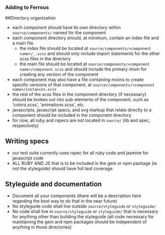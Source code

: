 ### Adding to Ferrous

##Directory organization
- each component should have its own directory within `source/components/` named for the component
- each component directory should, at minimum, contain an index file and a main file
  - the index file should be located at `source/components/<component name>/_.scss` and should only include import statements for the other scss files in the directory
  - the main file should be located at `source/components/<component name>/component.scss` and should include the primary mixin for creating any version of the component
- each component may also have a file containing mixins to create specific versions of that component, at `source/components/<component name>/instances.scss`
- the rest of the scss files in the component directory (if necessary) should be broken out into sub-elements of the component, such as 'colors.scss', 'animations.scss', etc.
- javascripts, javascript specs, and svg markup that relate directly to a component should be included in the component directory
- for now, all ruby and rspecs are not located in `source/` (lib and spec, respectively)

## Writing specs
- our test suite currently uses rspec for all ruby code and jasmine for javascript code
- ALL RUBY AND JS that is to be included in the gem or npm package (ie. not the styleguide) should have full test coverage

## Styleguide and documentation
- Document all your components (there will be a description here regarding the best way to do that in the near future)
- No styleguide code shall live outside `source/styleguide` or `styleguide/`
- No code shall live in `source/styleguide` or `styleguide/` that is necessary for anything other than building the styleguide (all code necessary for maintaining the gem and npm packages should be independent of anything in those directories)

